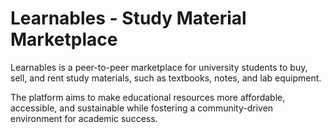 # Learnables - Study Material Marketplace

Learnables is a peer-to-peer marketplace for university students to buy, sell, and rent study materials, such as textbooks, notes, and lab equipment.

The platform aims to make educational resources more affordable, accessible, and sustainable while fostering a community-driven environment for academic success.